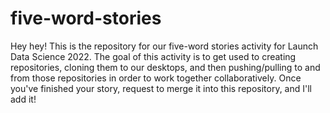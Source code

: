 # five-word-stories

Hey hey! This is the repository for our five-word stories activity for Launch Data Science 2022. The goal of this activity is to get used to creating repositories, cloning them to our desktops, and then pushing/pulling to and from those repositories in order to work together collaboratively. Once you've finished your story, request to merge it into this repository, and I'll add it!
